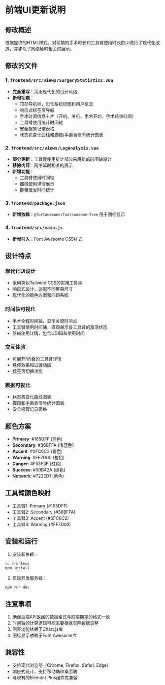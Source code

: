 # 前端UI更新说明

## 修改概述

根据提供的HTML样式，对前端的手术时长和工具臂使用时长的UI进行了现代化改造，并移除了网络延时相关的展示。

## 修改的文件

### 1. `frontend/src/views/SurgeryStatistics.vue`
- **完全重写**：采用现代化的设计风格
- **新增功能**：
  - 顶部导航栏，包含系统标题和用户信息
  - 响应式标签页导航
  - 手术时间信息卡片（开机、关机、手术开始、手术结束时间）
  - 工具臂使用统计时间轴
  - 安全报警记录表格
  - 状态机变化曲线和脚踏/手离合信号统计图表

### 2. `frontend/src/views/LogAnalysis.vue`
- **部分更新**：工具臂使用统计部分采用新的时间轴设计
- **移除内容**：网络延时相关的展示
- **新增功能**：
  - 工具臂使用时间轴
  - 器械使用详情展示
  - 能量激发时间统计

### 3. `frontend/package.json`
- **新增依赖**：`@fortawesome/fontawesome-free` 用于图标显示

### 4. `frontend/src/main.js`
- **新增引入**：Font Awesome CSS样式

## 设计特点

### 现代化UI设计
- 采用类似Tailwind CSS的实用工具类
- 响应式设计，适配不同屏幕尺寸
- 现代化的颜色方案和间距系统

### 时间轴可视化
- 手术全程时间轴，显示关键时间点
- 工具臂使用时间轴，直观展示各工具臂的激活状态
- 器械使用详情，包含UDI码和使用时间

### 交互体验
- 可展开/折叠的工具臂详情
- 悬停效果和过渡动画
- 标签页切换功能

### 数据可视化
- 状态机变化曲线图表
- 脚踏和手离合信号统计图表
- 安全报警记录表格

## 颜色方案

- **Primary**: #165DFF (蓝色)
- **Secondary**: #36BFFA (浅蓝色)
- **Accent**: #0FC6C2 (青色)
- **Warning**: #FF7D00 (橙色)
- **Danger**: #F53F3F (红色)
- **Success**: #00B42A (绿色)
- **Network**: #722ED1 (紫色)

## 工具臂颜色映射

- 工具臂1: Primary (#165DFF)
- 工具臂2: Secondary (#36BFFA)
- 工具臂3: Accent (#0FC6C2)
- 工具臂4: Warning (#FF7D00)

## 安装和运行

1. 安装新依赖：
```bash
cd frontend
npm install
```

2. 启动开发服务器：
```bash
npm run dev
```

## 注意事项

1. 确保后端API返回的数据格式与前端期望的格式一致
2. 时间轴的计算逻辑可能需要根据实际数据调整
3. 图表功能依赖于Chart.js库
4. 图标显示依赖于Font Awesome库

## 兼容性

- 支持现代浏览器（Chrome, Firefox, Safari, Edge）
- 响应式设计，支持移动端和桌面端
- 与现有的Element Plus组件库兼容 